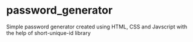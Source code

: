 # password_generator
Simple password generator created using HTML, CSS and Javscript with the help of short-unique-id library
